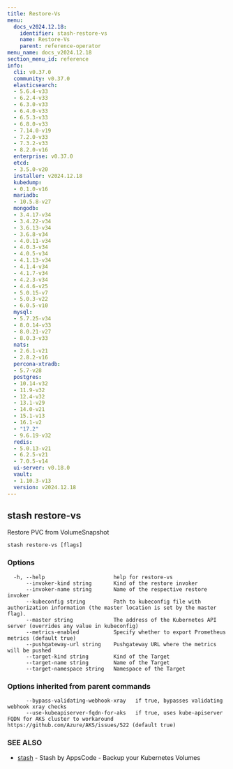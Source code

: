 ```yaml
---
title: Restore-Vs
menu:
  docs_v2024.12.18:
    identifier: stash-restore-vs
    name: Restore-Vs
    parent: reference-operator
menu_name: docs_v2024.12.18
section_menu_id: reference
info:
  cli: v0.37.0
  community: v0.37.0
  elasticsearch:
  - 5.6.4-v33
  - 6.2.4-v33
  - 6.3.0-v33
  - 6.4.0-v33
  - 6.5.3-v33
  - 6.8.0-v33
  - 7.14.0-v19
  - 7.2.0-v33
  - 7.3.2-v33
  - 8.2.0-v16
  enterprise: v0.37.0
  etcd:
  - 3.5.0-v20
  installer: v2024.12.18
  kubedump:
  - 0.1.0-v16
  mariadb:
  - 10.5.8-v27
  mongodb:
  - 3.4.17-v34
  - 3.4.22-v34
  - 3.6.13-v34
  - 3.6.8-v34
  - 4.0.11-v34
  - 4.0.3-v34
  - 4.0.5-v34
  - 4.1.13-v34
  - 4.1.4-v34
  - 4.1.7-v34
  - 4.2.3-v34
  - 4.4.6-v25
  - 5.0.15-v7
  - 5.0.3-v22
  - 6.0.5-v10
  mysql:
  - 5.7.25-v34
  - 8.0.14-v33
  - 8.0.21-v27
  - 8.0.3-v33
  nats:
  - 2.6.1-v21
  - 2.8.2-v16
  percona-xtradb:
  - 5.7-v28
  postgres:
  - 10.14-v32
  - 11.9-v32
  - 12.4-v32
  - 13.1-v29
  - 14.0-v21
  - 15.1-v13
  - 16.1-v2
  - "17.2"
  - 9.6.19-v32
  redis:
  - 5.0.13-v21
  - 6.2.5-v21
  - 7.0.5-v14
  ui-server: v0.18.0
  vault:
  - 1.10.3-v13
  version: v2024.12.18
---
```


## stash restore-vs

Restore PVC from VolumeSnapshot

```
stash restore-vs [flags]
```

### Options

```
  -h, --help                      help for restore-vs
      --invoker-kind string       Kind of the restore invoker
      --invoker-name string       Name of the respective restore invoker
      --kubeconfig string         Path to kubeconfig file with authorization information (the master location is set by the master flag).
      --master string             The address of the Kubernetes API server (overrides any value in kubeconfig)
      --metrics-enabled           Specify whether to export Prometheus metrics (default true)
      --pushgateway-url string    Pushgateway URL where the metrics will be pushed
      --target-kind string        Kind of the Target
      --target-name string        Name of the Target
      --target-namespace string   Namespace of the Target
```

### Options inherited from parent commands

```
      --bypass-validating-webhook-xray   if true, bypasses validating webhook xray checks
      --use-kubeapiserver-fqdn-for-aks   if true, uses kube-apiserver FQDN for AKS cluster to workaround https://github.com/Azure/AKS/issues/522 (default true)
```

### SEE ALSO

* [stash](/docs/v2024.12.18/reference/operator/stash)	 - Stash by AppsCode - Backup your Kubernetes Volumes

